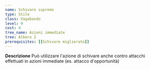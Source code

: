 ```yaml
---
name: Schivare supremo
type: Stile
class: Vagabondo
level: 9
cost: 4
tree_name: Azioni immediate
tree: Albero 2
prerequisites: [[Schivare migliorato]]
---
```


**Descrizione**
Può utilizzare l'azione di schivare anche contro attacchi effettuati in azioni
immediate (es. attacco d'opportunità)